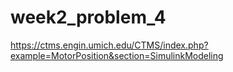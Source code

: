 # week2_problem_4


https://ctms.engin.umich.edu/CTMS/index.php?example=MotorPosition&section=SimulinkModeling
